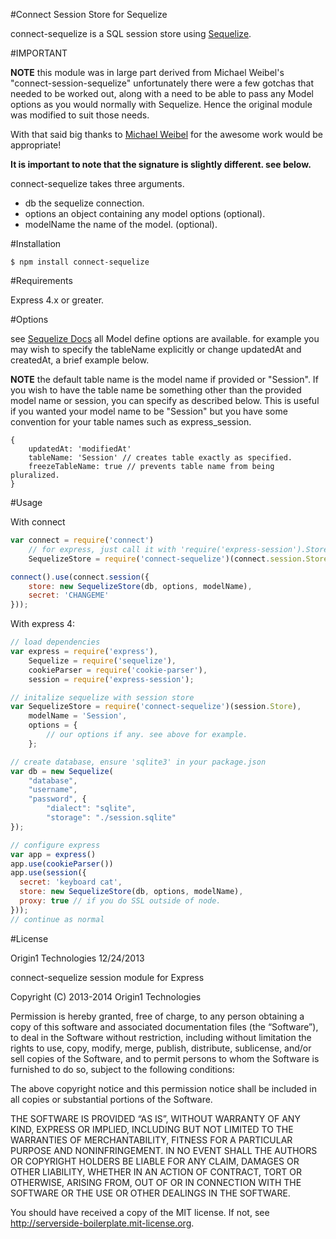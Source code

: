 #Connect Session Store for Sequelize

connect-sequelize is a SQL session store using [Sequelize](http://sequelizejs.com).

#IMPORTANT

**NOTE** this module was in large part derived from Michael Weibel's "connect-session-sequelize" unfortunately there
 were a few gotchas that needed to be worked out, along with a need to be able to pass any Model options as you
 would normally with Sequelize. Hence the original module was modified to suit those needs.

With that said big thanks to [Michael Weibel](https://github.com/mweibel) for the awesome work would be appropriate!

**It is important to note that the signature is slightly different. see below.**

connect-sequelize takes three arguments.

- db the sequelize connection.
- options an object containing any model options (optional).
- modelName the name of the model. (optional).



#Installation

```
$ npm install connect-sequelize
```

#Requirements

Express 4.x or greater.

#Options

see [Sequelize Docs](http://sequelizejs.com/docs/latest/models) all Model define options are available.
for example you may wish to specify the tableName explicitly or change updatedAt and createdAt, a brief example below.

**NOTE** the default table name is the model name if provided or "Session". If you wish to have the table 
name be something other than the provided model name or session, you can specify as described below. This is useful
if you wanted your model name to be "Session" but you have some convention for your table names such as express_session.

```
{
    updatedAt: 'modifiedAt'
    tableName: 'Session' // creates table exactly as specified.
    freezeTableName: true // prevents table name from being pluralized.
}
```

#Usage

With connect

```javascript
var connect = require('connect')
	// for express, just call it with 'require('express-session').Store
	SequelizeStore = require('connect-sequelize')(connect.session.Store);

connect().use(connect.session({
	store: new SequelizeStore(db, options, modelName),
	secret: 'CHANGEME'
}));
```

With express 4:

```javascript
// load dependencies
var express = require('express'),
    Sequelize = require('sequelize'),
    cookieParser = require('cookie-parser'),
    session = require('express-session');

// initalize sequelize with session store
var SequelizeStore = require('connect-sequelize')(session.Store),
    modelName = 'Session',
    options = {
        // our options if any. see above for example.
    };

// create database, ensure 'sqlite3' in your package.json
var db = new Sequelize(
    "database",
    "username",
    "password", {
        "dialect": "sqlite",
        "storage": "./session.sqlite"
});

// configure express
var app = express()
app.use(cookieParser())
app.use(session({
  secret: 'keyboard cat',
  store: new SequelizeStore(db, options, modelName),
  proxy: true // if you do SSL outside of node.
}));
// continue as normal
```

#License

Origin1 Technologies 12/24/2013


connect-sequelize session module for Express

Copyright (C) 2013-2014  Origin1 Technologies

Permission is hereby granted, free of charge, to any person obtaining a copy of this software and associated documentation files (the “Software”), to deal in the Software without restriction, including without limitation the rights to use, copy, modify, merge, publish, distribute, sublicense, and/or sell copies of the Software, and to permit persons to whom the Software is furnished to do so, subject to the following conditions:

The above copyright notice and this permission notice shall be included in all copies or substantial portions of the Software.

THE SOFTWARE IS PROVIDED “AS IS”, WITHOUT WARRANTY OF ANY KIND, EXPRESS OR IMPLIED, INCLUDING BUT NOT LIMITED TO THE WARRANTIES OF MERCHANTABILITY, FITNESS FOR A PARTICULAR PURPOSE AND NONINFRINGEMENT. IN NO EVENT SHALL THE AUTHORS OR COPYRIGHT HOLDERS BE LIABLE FOR ANY CLAIM, DAMAGES OR OTHER LIABILITY, WHETHER IN AN ACTION OF CONTRACT, TORT OR OTHERWISE, ARISING FROM, OUT OF OR IN CONNECTION WITH THE SOFTWARE OR THE USE OR OTHER DEALINGS IN THE SOFTWARE.

You should have received a copy of the MIT license.
If not, see http://serverside-boilerplate.mit-license.org.
